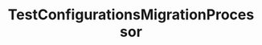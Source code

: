 ---
optionsClassName: TestConfigurationsMigrationProcessorOptions
optionsClassFullName: MigrationTools.Processors.TestConfigurationsMigrationProcessorOptions
configurationSamples:
- name: defaults
  description: 
  code: >-
    {
      "MigrationTools": {
        "Processors": [
          []
        ]
      }
    }
  sampleFor: MigrationTools.Processors.TestConfigurationsMigrationProcessorOptions
- name: sample
  description: 
  code: >-
    {
      "MigrationTools": {
        "Processors": [
          []
        ]
      }
    }
  sampleFor: MigrationTools.Processors.TestConfigurationsMigrationProcessorOptions
- name: classic
  description: 
  code: >-
    {
      "$type": "TestConfigurationsMigrationProcessorOptions",
      "Enabled": false,
      "Enrichers": null,
      "SourceName": null,
      "TargetName": null,
      "RefName": null
    }
  sampleFor: MigrationTools.Processors.TestConfigurationsMigrationProcessorOptions
description: This processor can migrate `test configuration`. This should be run before `LinkMigrationConfig`.
className: TestConfigurationsMigrationProcessor
typeName: Processors
architecture: 
options:
- parameterName: Enabled
  type: Boolean
  description: If set to `true` then the processor will run. Set to `false` and the processor will not run.
  defaultValue: missng XML code comments
- parameterName: Enrichers
  type: List
  description: List of Enrichers that can be used to add more features to this processor. Only works with Native Processors and not legacy Processors.
  defaultValue: missng XML code comments
- parameterName: RefName
  type: String
  description: '`Refname` will be used in the future to allow for using named Options without the need to copy all of the options.'
  defaultValue: missng XML code comments
- parameterName: SourceName
  type: String
  description: missng XML code comments
  defaultValue: missng XML code comments
- parameterName: TargetName
  type: String
  description: missng XML code comments
  defaultValue: missng XML code comments
status: Beta
processingTarget: Suites & Plans
classFile: /src/MigrationTools.Clients.AzureDevops.ObjectModel/Processors/TestConfigurationsMigrationProcessor.cs
optionsClassFile: /src/MigrationTools.Clients.AzureDevops.ObjectModel/Processors/TestConfigurationsMigrationProcessorOptions.cs

redirectFrom:
- /Reference/Processors/TestConfigurationsMigrationProcessorOptions/
layout: reference
toc: true
permalink: /Reference/Processors/TestConfigurationsMigrationProcessor/
title: TestConfigurationsMigrationProcessor
categories:
- Processors
- 
topics:
- topic: notes
  path: /docs/Reference/Processors/TestConfigurationsMigrationProcessor-notes.md
  exists: false
  markdown: ''
- topic: introduction
  path: /docs/Reference/Processors/TestConfigurationsMigrationProcessor-introduction.md
  exists: false
  markdown: ''

---